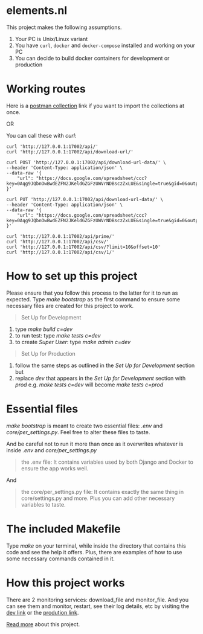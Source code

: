 # elements.nl
This project makes the following assumptions.
1. Your PC is Unix/Linux variant
2. You have `curl`, `docker` and `docker-compose` installed and working on your PC
3. You can decide to build docker containers for development or production

# Working routes
Here is a [postman collection](https://www.getpostman.com/collections/d8ce3eaf19e7032160f4) link if you want to import the collections at once.

OR

You can call these with *curl*:

```
curl 'http://127.0.0.1:17002/api/'
curl 'http://127.0.0.1:17002/api/download-url/'

curl POST 'http://127.0.0.1:17002/api/download-url-data/' \
--header 'Content-Type: application/json' \
--data-raw '{
    "url": "https://docs.google.com/spreadsheet/ccc?key=0Aqg9JQbnOwBwdEZFN2JKeldGZGFzUWVrNDBsczZxLUE&single=true&gid=0&output=csv"
}'

curl PUT 'http://127.0.0.1:17002/api/download-url-data/' \
--header 'Content-Type: application/json' \
--data-raw '{
    "url": "https://docs.google.com/spreadsheet/ccc?key=0Aqg9JQbnOwBwdEZFN2JKeldGZGFzUWVrNDBsczZxLUE&single=true&gid=0&output=csv"
}'

curl 'http://127.0.0.1:17002/api/prime/'
curl 'http://127.0.0.1:17002/api/csv/'
curl 'http://127.0.0.1:17002/api/csv/?limit=10&offset=10'
curl 'http://127.0.0.1:17002/api/csv/1/'
```

# How to set up this project
Please ensure that you follow this process to the latter for it to run as expected.
Type *make bootstrap* as the first command to ensure some necessary files are created for this project to work.

> Set Up for Development
1. type _make build c=dev_
2. to run test: type _make tests c=dev_
3. to create *Super User*: type _make admin c=dev_

> Set Up for Production
1. follow the same steps as outlined in the *Set Up for Development* section but
2. replace *dev* that appears in the *Set Up for Development* section with *prod* e.g. _make tests c=dev_ will become _make tests c=prod_

# Essential files
*make bootstrap* is meant to create two essential files: *.env* and *core/per_settings.py*. Feel free to alter these files to taste.

And be careful not to run it more than once as it overwrites whatever is inside *.env* and *core/per_settings.py*

> the .env file:
It contains variables used by both Django and Docker to ensure the app works well.

And

> the core/per_settings.py file:
It contains exactly the same thing in core/settings.py and more. Plus you can add other necessary variables to taste.

# The included Makefile
Type *make* on your terminal, while inside the directory that contains this code and see the help it offers. Plus, there are examples of how to use some necessary commands contained in it.

# How this project works
There are 2 monitoring services: download_file and monitor_file. And you can see them and monitor, restart, see their log details, etc by visiting the [dev link](http://127.0.0.1:17001) or the [prodution link](http://127.0.0.1:18001).

[Read more](ancillaries/READMORE.md) about this project.
